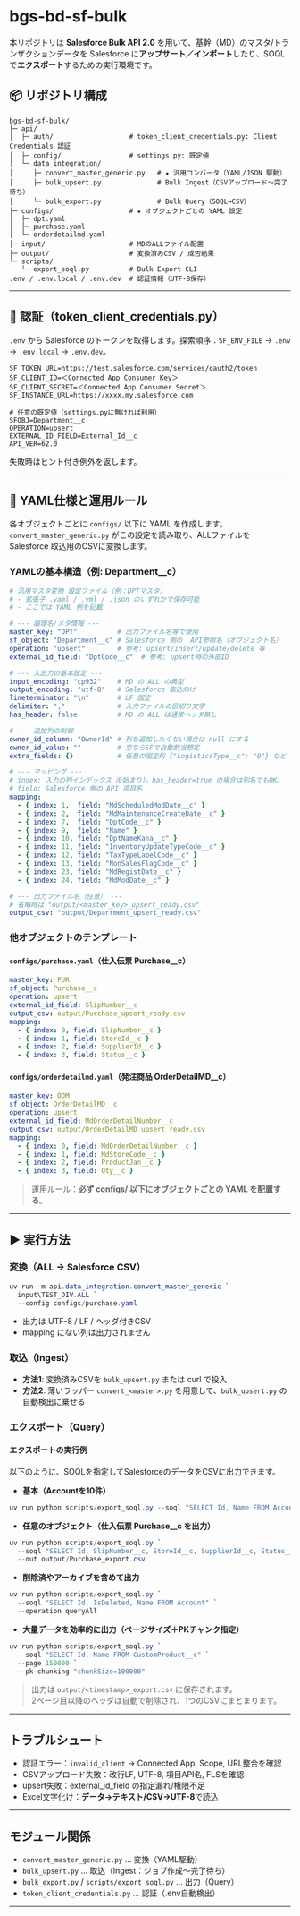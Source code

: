 # bgs-bd-sf-bulk

本リポジトリは **Salesforce Bulk API 2.0** を用いて、基幹（MD）のマスタ/トランザクションデータを Salesforce に**アップサート／インポート**したり、SOQLで**エクスポート**するための実行環境です。

## 📦 リポジトリ構成

```
bgs-bd-sf-bulk/
├─ api/
│  ├─ auth/                   # token_client_credentials.py: Client Credentials 認証
│  ├─ config/                 # settings.py: 既定値
│  └─ data_integration/
│     ├─ convert_master_generic.py   # ★ 汎用コンバータ（YAML/JSON 駆動）
│     ├─ bulk_upsert.py              # Bulk Ingest（CSVアップロード〜完了待ち）
│     └─ bulk_export.py              # Bulk Query（SOQL→CSV）
├─ configs/                   # ★ オブジェクトごとの YAML 設定
│  ├─ dpt.yaml
│  ├─ purchase.yaml
│  └─ orderdetailmd.yaml
├─ input/                     # MDのALLファイル配置
├─ output/                    # 変換済みCSV / 成否結果
└─ scripts/
   └─ export_soql.py          # Bulk Export CLI
.env / .env.local / .env.dev  # 認証情報（UTF-8保存）
```

---

## 🔐 認証（token_client_credentials.py）

`.env` から Salesforce のトークンを取得します。探索順序：`SF_ENV_FILE` → `.env` → `.env.local` → `.env.dev`。

```dotenv
SF_TOKEN_URL=https://test.salesforce.com/services/oauth2/token
SF_CLIENT_ID=＜Connected App Consumer Key＞
SF_CLIENT_SECRET=＜Connected App Consumer Secret＞
SF_INSTANCE_URL=https://xxxx.my.salesforce.com

# 任意の既定値（settings.pyに無ければ利用）
SFOBJ=Department__c
OPERATION=upsert
EXTERNAL_ID_FIELD=External_Id__c
API_VER=62.0
```

失敗時はヒント付き例外を返します。

---

## 🧩 YAML仕様と運用ルール

各オブジェクトごとに `configs/` 以下に YAML を作成します。`convert_master_generic.py` がこの設定を読み取り、ALLファイルを Salesforce 取込用のCSVに変換します。

### YAMLの基本構造（例: Department__c）

```yaml
# 汎用マスタ変換 設定ファイル（例：DPTマスタ）
# - 拡張子 .yaml / .yml / .json のいずれかで保存可能
# - ここでは YAML 例を記載

# --- 論理名/メタ情報 ---
master_key: "DPT"          # 出力ファイル名等で使用
sf_object: "Department__c" # Salesforce 側の  API参照名（オブジェクト名）
operation: "upsert"        # 参考: upsert/insert/update/delete 等
external_id_field: "DptCode__c"  # 参考: upsert時の外部ID

# --- 入出力の基本設定 ---
input_encoding: "cp932"    # MD の ALL の典型
output_encoding: "utf-8"   # Salesforce 取込向け
lineterminator: "\n"       # LF 固定
delimiter: ","             # 入力ファイルの区切り文字
has_header: false          # MD の ALL は通常ヘッダ無し

# --- 追加列の制御 ---
owner_id_column: "OwnerId" # 列を追加したくない場合は null にする
owner_id_value: ""         # 空ならSFで自動割当想定
extra_fields: {}           # 任意の固定列 {"LogisticsType__c": "0"} など

# --- マッピング ---
# index: 入力の列インデックス（0始まり）。has_header=true の場合は列名でもOK。
# field: Salesforce 側の API 項目名
mapping:
  - { index: 1,  field: "MdScheduledModDate__c" }
  - { index: 2,  field: "MdMaintenanceCreateDate__c" }
  - { index: 7,  field: "DptCode__c" }
  - { index: 9,  field: "Name" }
  - { index: 10, field: "DptNameKana__c" }
  - { index: 11, field: "InventoryUpdateTypeCode__c" }
  - { index: 12, field: "TaxTypeLabelCode__c" }
  - { index: 13, field: "NonSalesFlagCode__c" }
  - { index: 23, field: "MdRegistDate__c" }
  - { index: 24, field: "MdModDate__c" }

# --- 出力ファイル名（任意） ---
# 省略時は "output/<master_key>_upsert_ready.csv"
output_csv: "output/Department_upsert_ready.csv"
```

### 他オブジェクトのテンプレート

#### `configs/purchase.yaml`（仕入伝票 Purchase__c）

```yaml
master_key: PUR
sf_object: Purchase__c
operation: upsert
external_id_field: SlipNumber__c
output_csv: output/Purchase_upsert_ready.csv
mapping:
  - { index: 0, field: SlipNumber__c }
  - { index: 1, field: StoreId__c }
  - { index: 2, field: SupplierId__c }
  - { index: 3, field: Status__c }
```

#### `configs/orderdetailmd.yaml`（発注商品 OrderDetailMD__c）

```yaml
master_key: ODM
sf_object: OrderDetailMD__c
operation: upsert
external_id_field: MdOrderDetailNumber__c
output_csv: output/OrderDetailMD_upsert_ready.csv
mapping:
  - { index: 0, field: MdOrderDetailNumber__c }
  - { index: 1, field: MdStoreCode__c }
  - { index: 2, field: ProductJan__c }
  - { index: 3, field: Qty__c }
```

> 運用ルール：**必ず configs/ 以下にオブジェクトごとの YAML を配置する**。

---

## ▶️ 実行方法

### 変換（ALL → Salesforce CSV）

```powershell
uv run -m api.data_integration.convert_master_generic `
  input\TEST_DIV.ALL `
  --config configs/purchase.yaml
```

- 出力は UTF-8 / LF / ヘッダ付きCSV
- mapping にない列は出力されません

### 取込（Ingest）

- **方法1**: 変換済みCSVを `bulk_upsert.py` または curl で投入
- **方法2**: 薄いラッパー `convert_<master>.py` を用意して、`bulk_upsert.py` の自動検出に乗せる

### エクスポート（Query）
#### エクスポートの実行例

以下のように、SOQLを指定してSalesforceのデータをCSVに出力できます。

- **基本（Accountを10件）**
```powershell
uv run python scripts/export_soql.py --soql "SELECT Id, Name FROM Account LIMIT 10"
```

- **任意のオブジェクト（仕入伝票 Purchase__c を出力）**
```powershell
uv run python scripts/export_soql.py `
  --soql "SELECT Id, SlipNumber__c, StoreId__c, SupplierId__c, Status__c FROM Purchase__c" `
  --out output/Purchase_export.csv
```

- **削除済やアーカイブを含めて出力**
```powershell
uv run python scripts/export_soql.py `
  --soql "SELECT Id, IsDeleted, Name FROM Account" `
  --operation queryAll
```

- **大量データを効率的に出力（ページサイズ＋PKチャンク指定）**
```powershell
uv run python scripts/export_soql.py `
  --soql "SELECT Id, Name FROM CustomProduct__c" `
  --page 150000 `
  --pk-chunking "chunkSize=100000"
```

> 出力は `output/<timestamp>_export.csv` に保存されます。  
> 2ページ目以降のヘッダは自動で削除され、1つのCSVにまとまります。

---

## トラブルシュート

- 認証エラー：`invalid_client` → Connected App, Scope, URL整合を確認
- CSVアップロード失敗：改行LF, UTF-8, 項目API名, FLSを確認
- upsert失敗：external_id_field の指定漏れ/権限不足
- Excel文字化け：**データ→テキスト/CSV→UTF-8**で読込

---

## モジュール関係

- `convert_master_generic.py` … 変換（YAML駆動）
- `bulk_upsert.py` … 取込（Ingest：ジョブ作成〜完了待ち）
- `bulk_export.py` / `scripts/export_soql.py` … 出力（Query）
- `token_client_credentials.py` … 認証（.env自動検出）

---

